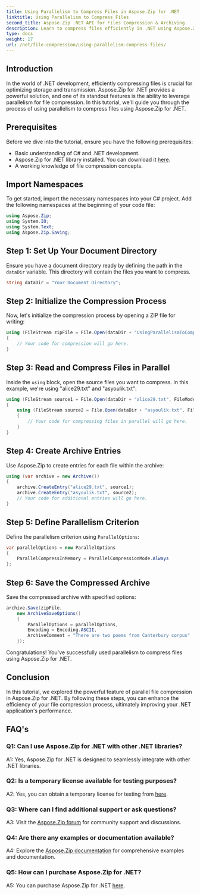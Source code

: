 ```yaml
---
title: Using Parallelism to Compress Files in Aspose.Zip for .NET
linktitle: Using Parallelism to Compress Files
second_title: Aspose.Zip .NET API for Files Compression & Archiving
description: Learn to compress files efficiently in .NET using Aspose.Zip. Harness the power of parallelism with our step-by-step tutorial.
type: docs
weight: 17
url: /net/file-compression/using-parallelism-compress-files/
---
```

## Introduction

In the world of .NET development, efficiently compressing files is crucial for optimizing storage and transmission. Aspose.Zip for .NET provides a powerful solution, and one of its standout features is the ability to leverage parallelism for file compression. In this tutorial, we'll guide you through the process of using parallelism to compress files using Aspose.Zip for .NET.

## Prerequisites

Before we dive into the tutorial, ensure you have the following prerequisites:

- Basic understanding of C# and .NET development.
- Aspose.Zip for .NET library installed. You can download it [here](https://releases.aspose.com/zip/net/).
- A working knowledge of file compression concepts.

## Import Namespaces

To get started, import the necessary namespaces into your C# project. Add the following namespaces at the beginning of your code file:

```csharp
using Aspose.Zip;
using System.IO;
using System.Text;
using Aspose.Zip.Saving;
```

## Step 1: Set Up Your Document Directory

Ensure you have a document directory ready by defining the path in the `dataDir` variable. This directory will contain the files you want to compress.

```csharp
string dataDir = "Your Document Directory";
```

## Step 2: Initialize the Compression Process

Now, let's initialize the compression process by opening a ZIP file for writing:

```csharp
using (FileStream zipFile = File.Open(dataDir + "UsingParallelismToCompressFiles_out.zip", FileMode.Create))
{
    // Your code for compression will go here.
}
```

## Step 3: Read and Compress Files in Parallel

Inside the `using` block, open the source files you want to compress. In this example, we're using "alice29.txt" and "asyoulik.txt":

```csharp
using (FileStream source1 = File.Open(dataDir + "alice29.txt", FileMode.Open, FileAccess.Read))
{
    using (FileStream source2 = File.Open(dataDir + "asyoulik.txt", FileMode.Open, FileAccess.Read))
    {
        // Your code for compressing files in parallel will go here.
    }
}
```

## Step 4: Create Archive Entries

Use Aspose.Zip to create entries for each file within the archive:

```csharp
using (var archive = new Archive())
{
    archive.CreateEntry("alice29.txt", source1);
    archive.CreateEntry("asyoulik.txt", source2);
    // Your code for additional entries will go here.
}
```

## Step 5: Define Parallelism Criterion

Define the parallelism criterion using `ParallelOptions`:

```csharp
var parallelOptions = new ParallelOptions
{
    ParallelCompressInMemory = ParallelCompressionMode.Always
};
```

## Step 6: Save the Compressed Archive

Save the compressed archive with specified options:

```csharp
archive.Save(zipFile,
    new ArchiveSaveOptions()
    {
        ParallelOptions = parallelOptions,
        Encoding = Encoding.ASCII,
        ArchiveComment = "There are two poems from Canterbury corpus"
    });
```

Congratulations! You've successfully used parallelism to compress files using Aspose.Zip for .NET.

## Conclusion

In this tutorial, we explored the powerful feature of parallel file compression in Aspose.Zip for .NET. By following these steps, you can enhance the efficiency of your file compression process, ultimately improving your .NET application's performance.

## FAQ's

### Q1: Can I use Aspose.Zip for .NET with other .NET libraries?

A1: Yes, Aspose.Zip for .NET is designed to seamlessly integrate with other .NET libraries.

### Q2: Is a temporary license available for testing purposes?

A2: Yes, you can obtain a temporary license for testing from [here](https://purchase.aspose.com/temporary-license/).

### Q3: Where can I find additional support or ask questions?

A3: Visit the [Aspose.Zip forum](https://forum.aspose.com/c/zip/37) for community support and discussions.

### Q4: Are there any examples or documentation available?

A4: Explore the [Aspose.Zip documentation](https://reference.aspose.com/zip/net/) for comprehensive examples and documentation.

### Q5: How can I purchase Aspose.Zip for .NET?

A5: You can purchase Aspose.Zip for .NET [here](https://purchase.aspose.com/buy).
